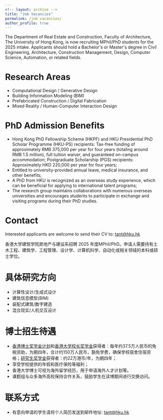 ```yaml
---
<!-- layout: archive -->
title: "Job Vacancies"
permalink: /job vacancies/
author_profile: true
---
```

The Department of Real Estate and Construction, Faculty of Architecture, The University of Hong Kong, is now recruiting MPhil/PhD students for the 2025 intake. Applicants should hold a Bachelor's or Master's degree in Civil Engineering, Architecture, Construction Management, Design, Computer Science, Automation, or related fields.

# Research Areas
* Computational Design / Generative Design
* Building Information Modeling (BIM)
* Prefabricated Construction / Digital Fabrication
* Mixed Reality / Human-Computer Interaction Design

# PhD Admission Benefits
* Hong Kong PhD Fellowship Scheme (HKPF) and HKU Presidential PhD Scholar Programme (HKU-PS) recipients: Tax-free funding of approximately RMB 375,000 per year for four years (totaling around RMB 1.5 million), full tuition waiver, and guaranteed on-campus accommodation;
Postgraduate Scholarship (PGS) recipients: Approximately HKD 220,000 per year for four years;
* Entitled to university-provided annual leave, medical insurance, and other benefits;
* A PhD from HKU is recognized as an overseas study experience, which can be beneficial for applying to international talent programs;
* The research group maintains collaborations with numerous overseas universities and encourages students to participate in exchange and visiting programs during their PhD studies.

# Contact
Interested applicants are welcome to send their CV to: tant@hku.hk


香港大学建筑学院房地产与建设系招聘 2025 年度MPhil/PhD。申请人需要持有土木工程、建筑学、工程管理、设计学、计算机科学、自动化或相关领域的本科或硕士学位。
# 具体研究方向
* 计算性设计/生成式设计
* 建筑信息模型(BIM)
* 装配式建筑/数字建造
* 混合现实/人机交互设计

# 博士招生待遇
* [香港博士奖学金计划](https://gradsch.hku.hk/prospective_students/fees_scholarships_and_financial_support/hong_kong_phd_fellowship_scheme)和[香港大学校长奖学金](https://gradsch.hku.hk/prospective_students/fees_scholarships_and_financial_support/hku_presidential_phd_scholar_programme)获得者：每年约37.5万人民币的免税资助，为期四年，合计约150万人民币，豁免学费，确保学校宿舍住宿资格；[研究生奖学金](https://gradsch.hku.hk/prospective_students/fees_scholarships_and_financial_support/postgraduate_scholarships)获得者：约22万港币/年，为期四年；
* 享受学校提供的年假和医疗保险等福利；
* 香港大学博士可视为海外留学经历，用于申请海外人才计划等。
* 课题组与众多海外高校保持合作关系，鼓励学生在读博期间进行交换访问。

# 联系方式
* 有意向申请的学生请将个人简历发送到邮件地址: tant@hku.hk
